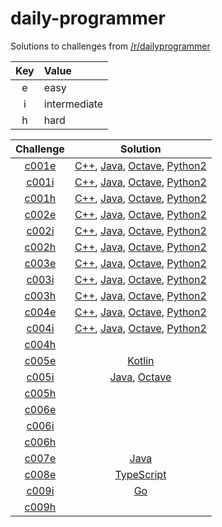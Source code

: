 # daily-programmer

Solutions to challenges from [/r/dailyprogrammer](https://www.reddit.com/r/dailyprogrammer/)

| Key | Value        |
| :-: | :----------- |
| e   | easy         |
| i   | intermediate |
| h   | hard         |

| Challenge | Solution |
| :-------: | :------: |
| [c001e](https://www.reddit.com/r/dailyprogrammer/comments/pih8x/easy_challenge_1/) | [C++](https://github.com/jimmynguyen/daily-programmer/blob/master/challenges/easy/c001e/c001e.cpp), [Java](https://github.com/jimmynguyen/daily-programmer/blob/master/challenges/easy/c001e/c001e.java), [Octave](https://github.com/jimmynguyen/daily-programmer/blob/master/challenges/easy/c001e/c001e.m), [Python2](https://github.com/jimmynguyen/daily-programmer/blob/master/challenges/easy/c001e/c001e.py) |
| [c001i](https://www.reddit.com/r/dailyprogrammer/comments/pihtx/intermediate_challenge_1/) | [C++](https://github.com/jimmynguyen/daily-programmer/blob/master/challenges/intermediate/c001i/c001i.cpp), [Java](https://github.com/jimmynguyen/daily-programmer/blob/master/challenges/intermediate/c001i/c001i.java), [Octave](https://github.com/jimmynguyen/daily-programmer/blob/master/challenges/intermediate/c001i/c001i.m), [Python2](https://github.com/jimmynguyen/daily-programmer/blob/master/challenges/intermediate/c001i/c001i.py) |
| [c001h](https://www.reddit.com/r/dailyprogrammer/comments/pii6j/difficult_challenge_1/) | [C++](https://github.com/jimmynguyen/daily-programmer/blob/master/challenges/hard/c001h/c001h.cpp), [Java](https://github.com/jimmynguyen/daily-programmer/blob/master/challenges/hard/c001h/c001h.java), [Octave](https://github.com/jimmynguyen/daily-programmer/blob/master/challenges/hard/c001h/c001h.m), [Python2](https://github.com/jimmynguyen/daily-programmer/blob/master/challenges/hard/c001h/c001h.py) |
| [c002e](https://www.reddit.com/r/dailyprogrammer/comments/pjbj8/easy_challenge_2/) | [C++](https://github.com/jimmynguyen/daily-programmer/blob/master/challenges/easy/c002e/c002e.cpp), [Java](https://github.com/jimmynguyen/daily-programmer/blob/master/challenges/easy/c002e/c002e.java), [Octave](https://github.com/jimmynguyen/daily-programmer/blob/master/challenges/easy/c002e/c002e.m), [Python2](https://github.com/jimmynguyen/daily-programmer/blob/master/challenges/easy/c002e/c002e.py) |
| [c002i](https://www.reddit.com/r/dailyprogrammer/comments/pjbuj/intermediate_challenge_2/) | [C++](https://github.com/jimmynguyen/daily-programmer/blob/master/challenges/intermediate/c002i/c002i.cpp), [Java](https://github.com/jimmynguyen/daily-programmer/blob/master/challenges/intermediate/c002i/c002i.java), [Octave](https://github.com/jimmynguyen/daily-programmer/blob/master/challenges/intermediate/c002i/c002i.m), [Python2](https://github.com/jimmynguyen/daily-programmer/blob/master/challenges/intermediate/c002i/c002i.py) |
| [c002h](https://www.reddit.com/r/dailyprogrammer/comments/pjsdx/difficult_challenge_2/) | [C++](https://github.com/jimmynguyen/daily-programmer/blob/master/challenges/hard/c002h/c002h.cpp), [Java](https://github.com/jimmynguyen/daily-programmer/blob/master/challenges/hard/c002h/c002h.java), [Octave](https://github.com/jimmynguyen/daily-programmer/blob/master/challenges/hard/c002h/c002h.m), [Python2](https://github.com/jimmynguyen/daily-programmer/blob/master/challenges/hard/c002h/c002h.py) |
| [c003e](https://www.reddit.com/r/dailyprogrammer/comments/pkw2m/2112012_challenge_3_easy/) | [C++](https://github.com/jimmynguyen/daily-programmer/blob/master/challenges/easy/c003e/c003e.cpp), [Java](https://github.com/jimmynguyen/daily-programmer/blob/master/challenges/easy/c003e/c003e.java), [Octave](https://github.com/jimmynguyen/daily-programmer/blob/master/challenges/easy/c003e/c003e.m), [Python2](https://github.com/jimmynguyen/daily-programmer/blob/master/challenges/easy/c003e/c003e.py) |
| [c003i](https://www.reddit.com/r/dailyprogrammer/comments/pkwb1/2112012_challenge_3_intermediate/) | [C++](https://github.com/jimmynguyen/daily-programmer/blob/master/challenges/intermediate/c003i/c003i.cpp), [Java](https://github.com/jimmynguyen/daily-programmer/blob/master/challenges/intermediate/c003i/c003i.java), [Octave](https://github.com/jimmynguyen/daily-programmer/blob/master/challenges/intermediate/c003i/c003i.m), [Python2](https://github.com/jimmynguyen/daily-programmer/blob/master/challenges/intermediate/c003i/c003i.py) |
| [c003h](https://www.reddit.com/r/dailyprogrammer/comments/pkwgf/2112012_challenge_3_difficult/) | [C++](https://github.com/jimmynguyen/daily-programmer/blob/master/challenges/hard/c003h/c003h.cpp), [Java](https://github.com/jimmynguyen/daily-programmer/blob/master/challenges/hard/c003h/c003h.java), [Octave](https://github.com/jimmynguyen/daily-programmer/blob/master/challenges/hard/c003h/c003h.m), [Python2](https://github.com/jimmynguyen/daily-programmer/blob/master/challenges/hard/c003h/c003h.py) |
| [c004e](https://www.reddit.com/r/dailyprogrammer/comments/pm6oj/2122012_challenge_4_easy/) | [C++](https://github.com/jimmynguyen/daily-programmer/blob/master/challenges/easy/c004e/c004e.cpp), [Java](https://github.com/jimmynguyen/daily-programmer/blob/master/challenges/easy/c004e/c004e.java), [Octave](https://github.com/jimmynguyen/daily-programmer/blob/master/challenges/easy/c004e/c004e.m), [Python2](https://github.com/jimmynguyen/daily-programmer/blob/master/challenges/easy/c004e/c004e.py) |
| [c004i](https://www.reddit.com/r/dailyprogrammer/comments/pm6sq/2122012_challenge_4_intermediate/) | [C++](https://github.com/jimmynguyen/daily-programmer/blob/master/challenges/intermediate/c004i/c004i.cpp), [Java](https://github.com/jimmynguyen/daily-programmer/blob/master/challenges/intermediate/c004i/c004i.java), [Octave](https://github.com/jimmynguyen/daily-programmer/blob/master/challenges/intermediate/c004i/c004i.m), [Python2](https://github.com/jimmynguyen/daily-programmer/blob/master/challenges/intermediate/c004i/c004i.py) |
| [c004h](https://www.reddit.com/r/dailyprogrammer/comments/pm7g7/2122012_challange_4_difficult/) ||
| [c005e](https://www.reddit.com/r/dailyprogrammer/comments/pnhyn/2122012_challenge_5_easy/) | [Kotlin](https://github.com/jimmynguyen/daily-programmer/blob/master/challenges/easy/c006e/c006e.kt) |
| [c005i](https://www.reddit.com/r/dailyprogrammer/comments/pnhtj/2132012_challenge_5_intermediate/) | [Java](https://github.com/jimmynguyen/daily-programmer/blob/master/challenges/intermediate/c005i/c005i.java), [Octave](https://github.com/jimmynguyen/daily-programmer/blob/master/challenges/intermediate/c005i/c005i.m) |
| [c005h](https://www.reddit.com/r/dailyprogrammer/comments/pniaw/2132012_challenge_5_difficult/) ||
| [c006e](https://www.reddit.com/r/dailyprogrammer/comments/pp53w/2142012_challenge_6_easy/) ||
| [c006i](https://www.reddit.com/r/dailyprogrammer/comments/pp81n/2142012_challenge_6_intermediate/) ||
| [c006h](https://www.reddit.com/r/dailyprogrammer/comments/pp7vo/2142012_challenge_6_difficult/) ||
| [c007e](https://www.reddit.com/r/dailyprogrammer/comments/pr2xr/2152012_challenge_7_easy/) | [Java](https://github.com/jimmynguyen/daily-programmer/blob/master/challenges/easy/c007e/c007e.java) |
| [c008e](https://www.reddit.com/r/dailyprogrammer/comments/pserp/2162012_challenge_8_easy/) | [TypeScript](https://github.com/jimmynguyen/daily-programmer/blob/master/challenges/easy/c008e/c008e.ts) |
| [c009i](https://www.reddit.com/r/dailyprogrammer/comments/pu1y6/2172012_challenge_9_intermediate/) | [Go](https://github.com/jimmynguyen/daily-programmer/blob/master/challenges/intermediate/c009i/c009i.go) |
| [c009h](https://www.reddit.com/r/dailyprogrammer/comments/pu2c0/2172012_challenge_9_difficult/) ||